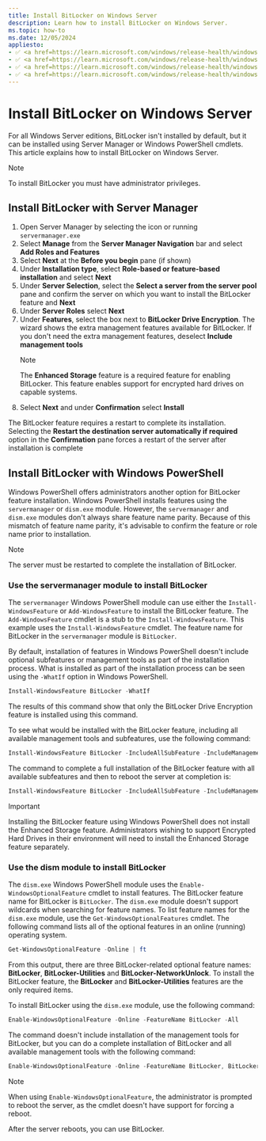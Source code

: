 ```yaml
---
title: Install BitLocker on Windows Server
description: Learn how to install BitLocker on Windows Server.
ms.topic: how-to
ms.date: 12/05/2024
appliesto:
- ✅ <a href=https://learn.microsoft.com/windows/release-health/windows-server-release-info target=_blank>Windows Server 2025</a>
- ✅ <a href=https://learn.microsoft.com/windows/release-health/windows-server-release-info target=_blank>Windows Server 2022</a>
- ✅ <a href=https://learn.microsoft.com/windows/release-health/windows-server-release-info target=_blank>Windows Server 2019</a>
- ✅ <a href=https://learn.microsoft.com/windows/release-health/windows-server-release-info target=_blank>Windows Server 2016</a>
---
```


# Install BitLocker on Windows Server

For all Windows Server editions, BitLocker isn't installed by default, but it can be installed using Server Manager or Windows PowerShell cmdlets. This article explains how to install BitLocker on Windows Server.

> [!NOTE]
> To install BitLocker you must have administrator privileges.

## Install BitLocker with Server Manager

1. Open Server Manager by selecting the icon or running `servermanager.exe`
1. Select **Manage** from the **Server Manager Navigation** bar and select **Add Roles and Features**
1. Select **Next** at the **Before you begin** pane (if shown)
1. Under **Installation type**, select **Role-based or feature-based installation** and select **Next**
1. Under **Server Selection**, select the **Select a server from the server pool** pane and confirm the server on which you want to install the BitLocker feature and **Next**
1. Under **Server Roles** select **Next**
1. Under **Features**, select the box next to **BitLocker Drive Encryption**. The wizard shows the extra management features available for BitLocker. If you don't need the extra management features, deselect **Include management tools**
   > [!NOTE]
   > The **Enhanced Storage** feature is a required feature for enabling BitLocker. This feature enables support for encrypted hard drives on capable systems.
1. Select **Next** and under **Confirmation** select **Install**

The BitLocker feature requires a restart to complete its installation. Selecting the **Restart the destination server automatically if required** option in the **Confirmation** pane forces a restart of the server after installation is complete

## Install BitLocker with Windows PowerShell

Windows PowerShell offers administrators another option for BitLocker feature installation. Windows PowerShell installs features using the `servermanager` or `dism.exe` module. However, the `servermanager` and `dism.exe` modules don't always share feature name parity. Because of this mismatch of feature name parity, it's advisable to confirm the feature or role name prior to installation.

> [!NOTE]
> The server must be restarted to complete the installation of BitLocker.

### Use the servermanager module to install BitLocker

The `servermanager` Windows PowerShell module can use either the `Install-WindowsFeature` or `Add-WindowsFeature` to install the BitLocker feature. The `Add-WindowsFeature` cmdlet is a stub to the `Install-WindowsFeature`. This example uses the `Install-WindowsFeature` cmdlet. The feature name for BitLocker in the `servermanager` module is `BitLocker`.

By default, installation of features in Windows PowerShell doesn't include optional subfeatures or management tools as part of the installation process. What is installed as part of the installation process can be seen using the `-WhatIf` option in Windows PowerShell.

```powershell
Install-WindowsFeature BitLocker -WhatIf
```

The results of this command show that only the BitLocker Drive Encryption feature is installed using this command.

To see what would be installed with the BitLocker feature, including all available management tools and subfeatures, use the following command:

```powershell
Install-WindowsFeature BitLocker -IncludeAllSubFeature -IncludeManagementTools -WhatIf | fl
```

The command to complete a full installation of the BitLocker feature with all available subfeatures and then to reboot the server at completion is:

```powershell
Install-WindowsFeature BitLocker -IncludeAllSubFeature -IncludeManagementTools -Restart
```

> [!IMPORTANT]
> Installing the BitLocker feature using Windows PowerShell does not install the Enhanced Storage feature. Administrators wishing to support Encrypted Hard Drives in their environment will need to install the Enhanced Storage feature separately.

### Use the dism module to install BitLocker

The `dism.exe` Windows PowerShell module uses the `Enable-WindowsOptionalFeature` cmdlet to install features. The BitLocker feature name for BitLocker is `BitLocker`. The `dism.exe` module doesn't support wildcards when searching for feature names. To list feature names for the `dism.exe` module, use the `Get-WindowsOptionalFeatures` cmdlet. The following command lists all of the optional features in an online (running) operating system.

```powershell
Get-WindowsOptionalFeature -Online | ft
```

From this output, there are three BitLocker-related optional feature names: **BitLocker**, **BitLocker-Utilities** and **BitLocker-NetworkUnlock**. To install the BitLocker feature, the **BitLocker** and **BitLocker-Utilities** features are the only required items.

To install BitLocker using the `dism.exe` module, use the following command:

```powershell
Enable-WindowsOptionalFeature -Online -FeatureName BitLocker -All
```

The command doesn't include installation of the management tools for BitLocker, but you can do a complete installation of BitLocker and all available management tools with the following command:

```powershell
Enable-WindowsOptionalFeature -Online -FeatureName BitLocker, BitLocker-Utilities -All
```

> [!NOTE]
> When using `Enable-WindowsOptionalFeature`, the administrator is prompted to reboot the server, as the cmdlet doesn't have support for forcing a reboot.

After the server reboots, you can use BitLocker.
